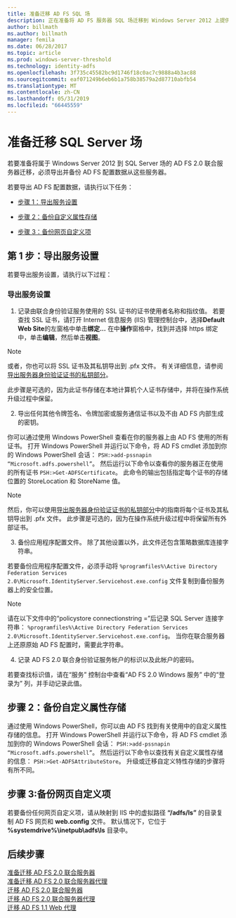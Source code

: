 ```yaml
---
title: 准备迁移 AD FS SQL 场
description: 正在准备将 AD FS 服务器 SQL 场迁移到 Windows Server 2012 上提供的信息。
author: billmath
ms.author: billmath
manager: femila
ms.date: 06/28/2017
ms.topic: article
ms.prod: windows-server-threshold
ms.technology: identity-adfs
ms.openlocfilehash: 3f735c45582bc9d1746f18c0ac7c9888a4b3ac88
ms.sourcegitcommit: eaf071249b6eb6b1a758b38579a2d87710abfb54
ms.translationtype: MT
ms.contentlocale: zh-CN
ms.lasthandoff: 05/31/2019
ms.locfileid: "66445559"
---
```

# <a name="prepare-to-migrate-a-sql-server-farm"></a>准备迁移 SQL Server 场  
 若要准备将属于 Windows Server 2012 到 SQL Server 场的 AD FS 2.0 联合服务器迁移，必须导出并备份 AD FS 配置数据从这些服务器。  
  
 若要导出 AD FS 配置数据，请执行以下任务：  
  
-   [步骤 1：导出服务设置](#step-1-export-service-settings)  
  
-   [步骤 2：备份自定义属性存储](#step-2-back-up-custom-attribute-stores)  
  
-   [步骤 3：备份网页自定义项](#step-3-back-up-webpage-customizations)  
  
## <a name="step-1-export-service-settings"></a>第 1 步：导出服务设置  
 若要导出服务设置，请执行以下过程：  
  
### <a name="to-export-service-settings"></a>导出服务设置  
  
1.  记录由联合身份验证服务使用的 SSL 证书的证书使用者名称和指纹值。 若要查找 SSL 证书，请打开 Internet 信息服务 (IIS) 管理控制台中，选择**Default Web Site**的左窗格中单击**绑定...** 在中**操作**窗格中，找到并选择 https 绑定中，单击**编辑**，然后单击**视图**。  
  
> [!NOTE]
>  或者，你也可以将 SSL 证书及其私钥导出到 .pfx 文件。 有关详细信息，请参阅 [导出服务器身份验证证书的私钥部分](Export-the-Private-Key-Portion-of-a-Server-Authentication-Certificate.md)。  
>   
>  此步骤是可选的，因为此证书存储在本地计算机个人证书存储中，并将在操作系统升级过程中保留。  
  
2. 导出任何其他令牌签名、令牌加密或服务通信证书以及不由 AD FS 内部生成的密钥。  
  
你可以通过使用 Windows PowerShell 查看在你的服务器上由 AD FS 使用的所有证书。 打开 Windows PowerShell 并运行以下命令，将 AD FS cmdlet 添加到你的 Windows PowerShell 会话： `PSH:>add-pssnapin “Microsoft.adfs.powershell”`。 然后运行以下命令以查看你的服务器正在使用的所有证书 `PSH:>Get-ADFSCertificate`。 此命令的输出包括指定每个证书的存储位置的 StoreLocation 和 StoreName 值。  
  
> [!NOTE]
>  然后，你可以使用[导出服务器身份验证证书的私钥部分](Export-the-Private-Key-Portion-of-a-Server-Authentication-Certificate.md)中的指南将每个证书及其私钥导出到 .pfx 文件。 此步骤是可选的，因为在操作系统升级过程中将保留所有外部证书。  
  
3. 备份应用程序配置文件。 除了其他设置以外，此文件还包含策略数据库连接字符串。  
  
若要备份应用程序配置文件，必须手动将 `%programfiles%\Active Directory Federation Services 2.0\Microsoft.IdentityServer.Servicehost.exe.config` 文件复制到备份服务器上的安全位置。  
  
> [!NOTE]
>  请在以下文件中的“policystore connectionstring =”后记录 SQL Server 连接字符串：  `%programfiles%\Active Directory Federation Services 2.0\Microsoft.IdentityServer.Servicehost.exe.config`。 当你在联合服务器上还原原始 AD FS 配置时，需要此字符串。  
  
4. 记录 AD FS 2.0 联合身份验证服务帐户的标识以及此帐户的密码。  
  
若要查找标识值，请在“服务”  控制台中查看“AD FS 2.0 Windows 服务”  中的“登录为”  列，并手动记录此值。  
  
## <a name="step-2-back-up-custom-attribute-stores"></a>步骤 2：备份自定义属性存储  
 通过使用 Windows PowerShell，你可以由 AD FS 找到有关使用中的自定义属性存储的信息。 打开 Windows PowerShell 并运行以下命令，将 AD FS cmdlet 添加到你的 Windows PowerShell 会话： `PSH:>add-pssnapin “Microsoft.adfs.powershell”`。 然后运行以下命令以查找有关自定义属性存储的信息： `PSH:>Get-ADFSAttributeStore`。 升级或迁移自定义特性存储的步骤将有所不同。  
  
## <a name="step-3-back-up-webpage-customizations"></a>步骤 3:备份网页自定义项  
 若要备份任何网页自定义项，请从映射到 IIS 中的虚拟路径 **“/adfs/ls”** 的目录复制 AD FS 网页和 **web.config** 文件。 默认情况下，它位于 **%systemdrive%\inetpub\adfs\ls** 目录中。  
  
## <a name="next-steps"></a>后续步骤
 [准备迁移 AD FS 2.0 联合服务器](prepare-to-migrate-ad-fs-fed-server.md)   
 [准备迁移 AD FS 2.0 联合服务器代理](prepare-to-migrate-ad-fs-fed-proxy.md)   
 [迁移 AD FS 2.0 联合服务器](migrate-the-ad-fs-fed-server.md)   
 [迁移 AD FS 2.0 联合服务器代理](migrate-the-ad-fs-2-fed-server-proxy.md)   
 [迁移 AD FS 1.1 Web 代理](migrate-the-ad-fs-web-agent.md)